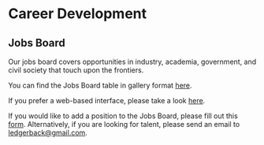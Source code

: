 # Career Development
## Jobs Board

Our jobs board covers opportunities in industry, academia, government, and civil society that touch upon the frontiers.

You can find the Jobs Board table in gallery format [here](https://airtable.com/shrnluvm1Q2zkTw0h).

If you prefer a web-based interface, please take a look [here](https://terrell323.softr.app).

If you would like to add a position to the Jobs Board, please fill out this [form](https://airtable.com/shrvYe5EFue55gvdg). Alternatively, if you are looking for talent, please send an email to [ledgerback@gmail.com](mailto:ledgerback@gmail.com).